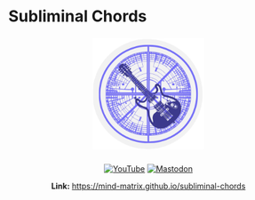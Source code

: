 # Subliminal Chords

###

<div align="center">
  <img width="200" height="200" src="https://raw.githubusercontent.com/mind-matrix/subliminal-chords/mainline/public/assets/icons/android-chrome-512x512.png?sanitize=true&raw=true"  />
</div>

###

<div align="center">

  [![YouTube](https://img.shields.io/badge/YouTube-%23FF0000.svg?style=for-the-badge&logo=YouTube&logoColor=white)](https://www.youtube.com/channel/UCyVsUQuCU67SI7nJ7QFpf1w)
  [![Mastodon](https://img.shields.io/badge/-MASTODON-%232B90D9?style=for-the-badge&logo=mastodon&logoColor=white)](https://vmst.io/@mindmatrix)

</div>

<div align="center">

**Link:** https://mind-matrix.github.io/subliminal-chords

</div>
